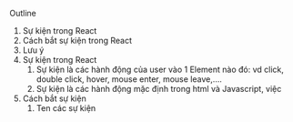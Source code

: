 Outline

1. Sự kiện trong React
2. Cách bắt sự kiện trong React
3. Lưu ý
4. Sự kiện trong React
    1. Sự kiện là các hành động của user vào 1 Element nào đó: vd click, double click, hover, mouse enter, mouse leave,….
    2. Sự kiện là các hành động mặc định trong html và Javascript, việc
5. Cách bắt sự kiện
    1. Ten các sự kiện